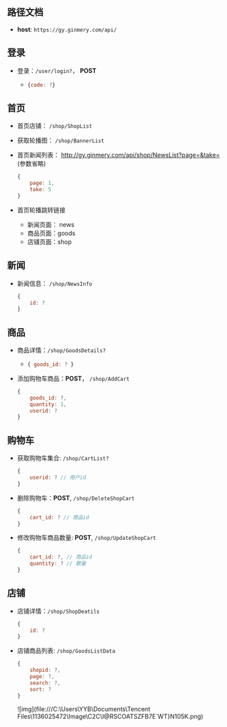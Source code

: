 ## 路径文档
- **host**: `https://gy.ginmery.com/api/`

## 登录

- 登录：`/user/login?`， **POST**
  
  - ```javascript
    {code: ?}
    ```

## 首页

- 首页店铺： `/shop/ShopList`

- 获取轮播图： `/shop/BannerList`

- 首页新闻列表： http://gy.ginmery.com/api/shop/NewsList?page=&take= (参数省略)

  ```javascript
  {
      page: 1,
      take: 5
  }
  ```

- 首页轮播跳转链接
  - 新闻页面： news
  - 商品页面：goods
  - 店铺页面：shop

## 新闻

- 新闻信息： `/shop/NewsInfo`

  ```javascript
  {
      id: ?
  }
  ```

  

## 商品

- 商品详情：`/shop/GoodsDetails?` 
  
  - ```javascript
    { goods_id: ? }
    ```

- 添加购物车商品：**POST**， `/shop/AddCart`

  ```javascript
  {
      goods_id: ?,
      quantity: 1,
      userid: ?
  }
  ```

## 购物车

- 获取购物车集合: `/shop/CartList?`

  ```javascript
  {
      userid: ? // 用户id
  }
  ```

  

- 删除购物车：**POST**, `/shop/DeleteShopCart`

  ```javascript
  {
      cart_id: ? // 商品id
  }
  ```

- 修改购物车商品数量: **POST**, `/shop/UpdateShopCart`

  ```javascript
  {
      cart_id: ?, // 商品id
      quantity: ? // 数量
  }
  ```

  

## 店铺

- 店铺详情：`/shop/ShopDeatils`

  ```javascript
  {
      id: ?
  }
  ```

- 店铺商品列表: `/shop/GoodsListData`

  ```javascript
  {
      shopid: ?,
      page: ?,
      search: ?,
      sort: ?
  }
  ```

  ![img](file:///C:\Users\YYB\Documents\Tencent Files\1136025472\Image\C2C\I@RSCOATSZFB7E`WT}N105K.png)

